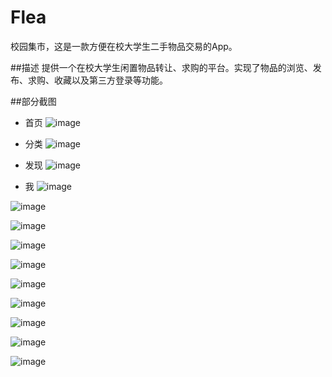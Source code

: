 # Flea
校园集市，这是一款方便在校大学生二手物品交易的App。



##描述
提供一个在校大学生闲置物品转让、求购的平台。实现了物品的浏览、发布、求购、收藏以及第三方登录等功能。


##部分截图

* 首页
![image](https://github.com/Fionaaaa/Flea/blob/master/src/main/res/drawable/Screenshot_2016-03-14-12-56-57_com.fiona.tiaozao.png)


* 分类
![image](https://github.com/Fionaaaa/Flea/blob/master/src/main/res/drawable/Screenshot_2016-03-14-12-57-23_com.fiona.tiaozao.png)


* 发现
![image](https://github.com/Fionaaaa/Flea/blob/master/src/main/res/drawable/Screenshot_2016-03-14-12-57-52_com.fiona.tiaozao.png)


* 我
![image](https://github.com/Fionaaaa/Flea/blob/master/src/main/res/drawable/Screenshot_2016-03-14-12-58-40_com.fiona.tiaozao.png)  



![image](https://github.com/Fionaaaa/Flea/blob/master/src/main/res/drawable/Screenshot_2016-03-14-12-57-46_com.fiona.tiaozao.png)  



![image](https://github.com/Fionaaaa/Flea/blob/master/src/main/res/drawable/Screenshot_2016-03-14-12-58-23_com.fiona.tiaozao.png)  



![image](https://github.com/Fionaaaa/Flea/blob/master/src/main/res/drawable/Screenshot_2016-03-14-12-57-57_com.fiona.tiaozao.png)  



![image](https://github.com/Fionaaaa/Flea/blob/master/src/main/res/drawable/Screenshot_2016-03-14-12-58-28_com.fiona.tiaozao.png)  



![image](https://github.com/Fionaaaa/Flea/blob/master/src/main/res/drawable/Screenshot_2016-03-14-12-58-16_com.fiona.tiaozao.png)  



![image](https://github.com/Fionaaaa/Flea/blob/master/src/main/res/drawable/Screenshot_2016-03-14-12-59-13_com.fiona.tiaozao.png) 



![image](https://github.com/Fionaaaa/Flea/blob/master/src/main/res/drawable/Screenshot_2016-03-14-13-00-01_com.fiona.tiaozao.png)  



![image](https://github.com/Fionaaaa/Flea/blob/master/src/main/res/drawable/Screenshot_2016-03-14-12-57-10_com.fiona.tiaozao.png)  



![image](https://github.com/Fionaaaa/Flea/blob/master/src/main/res/drawable/001.png)  



